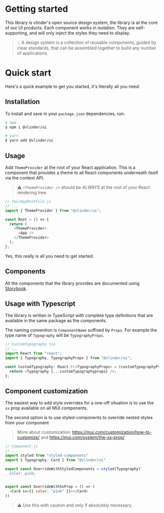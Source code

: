 # Getting started

This library is vlinder's open source design system, the library is at the core of our UI products.
Each component works in isolation. They are self-supporting, and will only inject the styles they need to display.

> 💡 A design system is a collection of reusable components, guided by clear standards, that can be assembled together to build any number of applications.

# Quick start

Here's a quick example to get you started, it's literally all you need:

## Installation

To install and save in your `package.json` dependencies, run:

```bash
# npm
$ npm i @vlinder/ui

# yarn
$ yarn add @vlinder/ui
```

## Usage

Add `ThemeProvider` at the root of your React application.
This is a component that provides a theme to all React components underneath itself via the context API.

> ⚠️ `<ThemeProvider />` should be _ALWAYS_ at the root of your React rendering tree.

```js
// YourAppRootFile.js
// ...
import { ThemeProvider } from "@vlinder/ui";

const Root = () => {
  return (
    <ThemeProvider>
      <App />
    </ThemeProvider>
  );
};
```

Yes, this really is all you need to get started.

## Components

All the components that the library provides are documented using [Storybook](https://storybook.js.org/).

## Usage with Typescript

The library is written in TypeScript with complete type definitions that are available in the same package as the components.

The naming convention is `ComponentName` suffixed by `Props`. For example the type name of `Typography` will be `TypographyProps`.

```ts
// CustomTypography.tsx
// ...
import React from "react";
import { Typography, TypographyProps } from "@vlinder/ui";

const CustomTypography: React.FC<TypographyProps> = (customTypographyProps: TypographyProps) => {
  return <Typography {...customTypographyprops} />;
};
```

## Component customization

The easiest way to add style overrides for a one-off situation is to use the `sx` prop available on all MUI components.

The second option is to use styled-components to override nested styles from your component

> More about customization: https://mui.com/customization/how-to-customize/ and https://mui.com/system/the-sx-prop/

```js
// Component.js
// ...
import styled from "styled-components"
import { Typography, Card } from "@vlinder/ui"

export const OverrideWithStyledComponents = styled(Typography)`
  color: pink;
`

export const OverrideWithSxProp = () => (
  <Card sx={{ color: "pink" }}></Card>
))
```

> ⚠️ Use this with caution and only if absolutely necessary.
